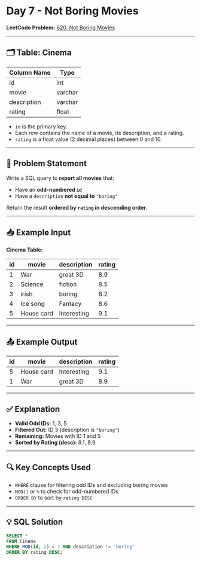 # Day 7 - Not Boring Movies

**LeetCode Problem:** [620. Not Boring Movies](https://leetcode.com/problems/not-boring-movies/)

---

## 🗂️ Table: Cinema

| Column Name | Type    |
|-------------|---------|
| id          | int     |
| movie       | varchar |
| description | varchar |
| rating      | float   |

- `id` is the primary key.
- Each row contains the name of a movie, its description, and a rating.
- `rating` is a float value (2 decimal places) between 0 and 10.

---

## 🧾 Problem Statement

Write a SQL query to **report all movies** that:

- Have an **odd-numbered `id`**
- Have a `description` **not equal to** `"boring"`

Return the result **ordered by `rating` in descending order**.

---

## 📥 Example Input

**Cinema Table:**

| id | movie      | description | rating |
|----|------------|-------------|--------|
| 1  | War        | great 3D    | 8.9    |
| 2  | Science    | fiction     | 8.5    |
| 3  | irish      | boring      | 6.2    |
| 4  | Ice song   | Fantacy     | 8.6    |
| 5  | House card | Interesting | 9.1    |

---

## 📤 Example Output

| id | movie      | description | rating |
|----|------------|-------------|--------|
| 5  | House card | Interesting | 9.1    |
| 1  | War        | great 3D    | 8.9    |

---

## ✅ Explanation

- **Valid Odd IDs:** 1, 3, 5
- **Filtered Out:** ID 3 (description is `"boring"`)
- **Remaining:** Movies with ID 1 and 5
- **Sorted by Rating (desc):** 9.1, 8.9

---

## 🔍 Key Concepts Used

- `WHERE` clause for filtering odd IDs and excluding boring movies
- `MOD()` or `%` to check for odd-numbered IDs
- `ORDER BY` to sort by `rating DESC`

---

## 💡 SQL Solution

```sql
SELECT *
FROM Cinema
WHERE MOD(id, 2) = 1 AND description != 'boring'
ORDER BY rating DESC;
